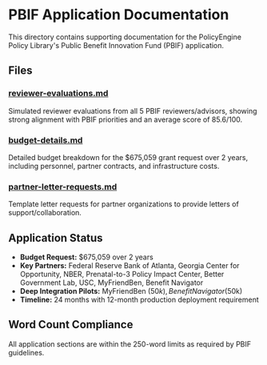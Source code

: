 # PBIF Application Documentation

This directory contains supporting documentation for the PolicyEngine Policy Library's Public Benefit Innovation Fund (PBIF) application.

## Files

### [reviewer-evaluations.md](reviewer-evaluations.md)
Simulated reviewer evaluations from all 5 PBIF reviewers/advisors, showing strong alignment with PBIF priorities and an average score of 85.6/100.

### [budget-details.md](budget-details.md)
Detailed budget breakdown for the $675,059 grant request over 2 years, including personnel, partner contracts, and infrastructure costs.

### [partner-letter-requests.md](partner-letter-requests.md)
Template letter requests for partner organizations to provide letters of support/collaboration.

## Application Status

- **Budget Request:** $675,059 over 2 years
- **Key Partners:** Federal Reserve Bank of Atlanta, Georgia Center for Opportunity, NBER, Prenatal-to-3 Policy Impact Center, Better Government Lab, USC, MyFriendBen, Benefit Navigator
- **Deep Integration Pilots:** MyFriendBen ($50k), Benefit Navigator ($50k)
- **Timeline:** 24 months with 12-month production deployment requirement

## Word Count Compliance

All application sections are within the 250-word limits as required by PBIF guidelines.